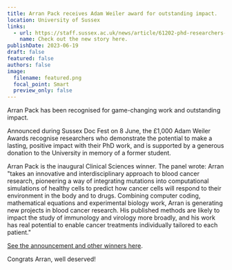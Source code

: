 ```yaml
---
title: Arran Pack receives Adam Weiler award for outstanding impact.
location: University of Sussex
links:
  - url: https://staff.sussex.ac.uk/news/article/61202-phd-researchers-awarded-for-outstanding-impact
    name: Check out the new story here.
publishDate: 2023-06-19
draft: false
featured: false
authors: false
image:
  filename: featured.png
  focal_point: Smart
  preview_only: false
---
```

Arran Pack has been recognised for game-changing work and outstanding impact.

Announced during Sussex Doc Fest on 8 June, the £1,000 Adam Weiler Awards recognise researchers who demonstrate the potential to make a lasting, positive impact with their PhD work, and is supported by a generous donation to the University in memory of a former student.

Arran Pack is the inaugural Clinical Sciences winner. The panel wrote: Arran "takes an innovative and interdisciplinary approach to blood cancer research, pioneering a way of integrating mutations into computational simulations of healthy cells to predict how cancer cells will respond to their environment in the body and to drugs. Combining computer coding, mathematical equations and experimental biology work, Arran is generating new projects in blood cancer research. His published methods are likely to impact the study of immunology and virology more broadly, and his work has real potential to enable cancer treatments individually tailored to each patient."

[See the announcement and other winners here](https://staff.sussex.ac.uk/news/article/61202-phd-researchers-awarded-for-outstanding-impact).

Congrats Arran, well deserved!
